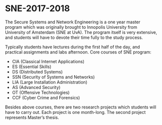 # SNE-2017-2018
The Secure Systems and Network Engineering is a one year master program which was originally brought to Innopolis University from University of Amsterdam (SNE at UvA). The program itself is very extensive, and students will have to devote their time fully to the study process.

Typically students have lectures during the first half of the day, and practical assignments and labs afternoon.
Core courses of SNE program:

* CIA (Classical Internet Applications)
* ES (Essential Skills)
* DS (Distributed Systems)
* SSN (Security of Systems and Networks)
* LIA (Large Installation Administration)
* AS (Advanced Security)
* OT (Offensive Technologies)
* CCF (Cyber Crime and Forensics)

Besides above courses, there are two research projects which students will have to carry out. Each project is one month-long. The second project represents Master’s thesis.
